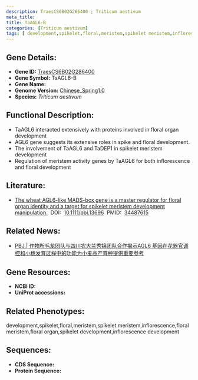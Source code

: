 ```yaml
---
description: TraesCS6B02G286400 ; Triticum aestivum
meta_title:
title: TaAGL6-B
categories: [Triticum aestivum]
tags: [ development,spikelet,floral,meristem,spikelet meristem,inflorescence,floral meristem,floral organ,spikelet development,inflorescence development ]
---
```


## Gene Details:
- **Gene ID:**	[TraesCS6B02G286400]()
- **Gene Symbol:** TaAGL6-B
- **Gene Name:** 
- **Genome Version:** [Chinese_Spring1.0]()
- **Species:** *Triticum aestivum*

## Functional Description:
   - TaAGL6 interacted extensively with proteins involved in floral organ development
   - AGL6 gene suggests its extensive roles in spike and floral development.
   - The involvement of TaAGL6 and TaDEP1 in spikelet meristem development
   - Regulation of meristem activity genes by TaAGL6 for both inflorescence and floral development

## Literature:
   - [The wheat AGL6-like MADS-box gene is a master regulator for floral organ identity and a target for spikelet meristem development manipulation.]( https://onlinelibrary.wiley.com/doi/10.1111/pbi.13696)&nbsp;&nbsp;DOI:&nbsp;&nbsp;[10.1111/pbi.13696](https://onlinelibrary.wiley.com/doi/10.1111/pbi.13696)&nbsp;&nbsp;PMID:&nbsp;&nbsp;[34487615](https://pubmed.ncbi.nlm.nih.gov/34487615/)

## Related News:
   - [PBJ | 作物所毛龙团队与四川农大兰秀锦团队合作揭示AGL6 基因在花器官调控和小穗发育过程中的功能为小麦高产育种提供重要参考](https://mp.weixin.qq.com/s?__biz=Mzg3MDEwNDEyMg==&mid=2247516941&idx=1&sn=6c4564d4f19f4c36159b48b8d3095343&chksm=ce902e58f9e7a74e6ed2f63a2b55971232a5aa729d0d148fb484d5841ff2aaeda7bde5f9606d&scene=27#wechat_redirect)

## Gene Resources:
- **NCBI ID:** [](https://www.ncbi.nlm.nih.gov/gene/?term=)
- **UniProt accessions:** [](https://www.uniprot.org/uniprotkb//entry)

## Related Phenotypes:
development,spikelet,floral,meristem,spikelet meristem,inflorescence,floral meristem,floral organ,spikelet development,inflorescence development

## Sequences:
- **CDS Sequence:**
- **Protein Sequence:**
